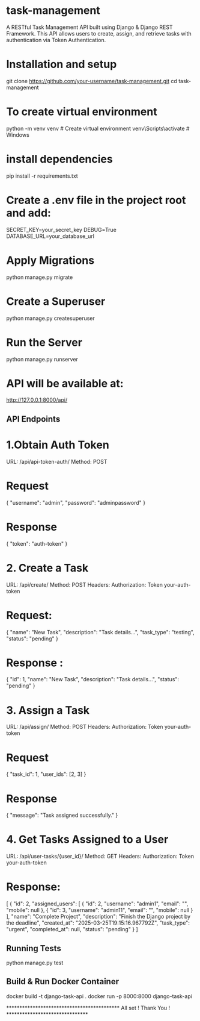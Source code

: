 # task-management

A RESTful Task Management API built using Django & Django REST Framework. This API allows users to create, assign, and retrieve tasks with authentication via Token Authentication.

# Installation and setup
git clone https://github.com/your-username/task-management.git
cd task-management
# To create virtual environment
python -m venv venv  # Create virtual environment
venv\Scripts\activate  # Windows

# install dependencies 
pip install -r requirements.txt
# Create a .env file in the project root and add:
SECRET_KEY=your_secret_key
DEBUG=True
DATABASE_URL=your_database_url
# Apply Migrations
python manage.py migrate
# Create a Superuser
python manage.py createsuperuser
# Run the Server
python manage.py runserver
# API will be available at:
 http://127.0.0.1:8000/api/
 ## API Endpoints
# 1.Obtain Auth Token
URL: /api/api-token-auth/
Method: POST
# Request
{
  "username": "admin",
  "password": "adminpassword"
}
# Response 
{
  "token": "auth-token"
}
# 2. Create a Task
URL: /api/create/
Method: POST
Headers: Authorization: Token your-auth-token
# Request:
{
  "name": "New Task",
  "description": "Task details...",
  "task_type": "testing",
  "status": "pending"
}
# Response :
{
  "id": 1,
  "name": "New Task",
  "description": "Task details...",
  "status": "pending"
}
# 3. Assign a Task
URL: /api/assign/
Method: POST
Headers: Authorization: Token your-auth-token
# Request
{
  "task_id": 1,
  "user_ids": [2, 3]
}
# Response
{
  "message": "Task assigned successfully."
}
# 4. Get Tasks Assigned to a User
URL: /api/user-tasks/{user_id}/
Method: GET
Headers: Authorization: Token your-auth-token
# Response:
[
    {
        "id": 2,
        "assigned_users": [
            {
                "id": 2,
                "username": "admin1",
                "email": "",
                "mobile": null
            },
            {
                "id": 3,
                "username": "admin11",
                "email": "",
                "mobile": null
            }
        ],
        "name": "Complete Project",
        "description": "Finish the Django project by the deadline",
        "created_at": "2025-03-25T19:15:16.967792Z",
        "task_type": "urgent",
        "completed_at": null,
        "status": "pending"
    }
]

## Running Tests
python manage.py test
## Build & Run Docker Container
docker build -t django-task-api .
docker run -p 8000:8000 django-task-api

******************************************* All set ! Thank You ! *******************************
